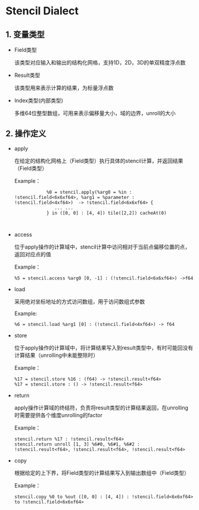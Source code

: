 # Stencil Dialect

## 1. 变量类型

-   Field类型

    该类型对应输入和输出的结构化网格，支持1D，2D，3D的单双精度浮点数

-   Result类型

    该类型用来表示计算的结果，为标量浮点数

-   Index类型(内部类型)

    多维64位整型数组，可用来表示偏移量大小，域的边界，unroll的大小

## 2. 操作定义

-    apply

     在给定的结构化网格上（Field类型）执行具体的stencil计算，并返回结果（Field类型）

     Example：

     ```
                 %0 = stencil.apply(%arg0 = %in : !stencil.field<6x6xf64>, %arg1 = %parameter : !stencil.field<4xf64>)  -> !stencil.field<6x6xf64> {
                 	... ...
                 } in ([0, 0] : [4, 4]) tile([2,2]) cacheAt(0)
     
                 
     ```

-   access

    位于apply操作的计算域中，stencil计算中访问相对于当前点偏移位置的点，返回对应点的值

    Example：

    ```
    %5 = stencil.access %arg0 [0, -1] : (!stencil.field<6x6xf64>) ->f64
    ```
-   load

    采用绝对坐标地址的方式访问数组，用于访问数组式参数

    Example:

    ```
    %6 = stencil.load %arg1 [0] : (!stencil.field<4xf64>) -> f64
    ```
-   store

    位于apply操作的计算域中，将计算结果写入到result类型中，有时可能回没有计算结果（unrolling中未能整除时）

    Example：

    ```
    %17 = stencil.store %16 : (f64) -> !stencil.result<f64>  
    %17 = stencil.store : () -> !stencil.result<f64>
    ```

-   return

    apply操作计算域的终结符，负责将result类型的计算结果返回，在unrolling时需要提供各个维度unrolling的factor

    Example：

    ```
    stencil.return %17 : !stencil.result<f64>
    stencil.return unroll [1, 3] %6#0, %6#1, %6#2 : !stencil.result<f64>, !stencil.result<f64>, !stencil.result<f64>
    ```

-   copy

    根据给定的上下界，将Field类型的计算结果写入到输出数组中（Field类型）

    Example：

    ```
    stencil.copy %0 to %out ([0, 0] : [4, 4]) : !stencil.field<6x6xf64> to !stencil.field<6x6xf64>
    ```

    





